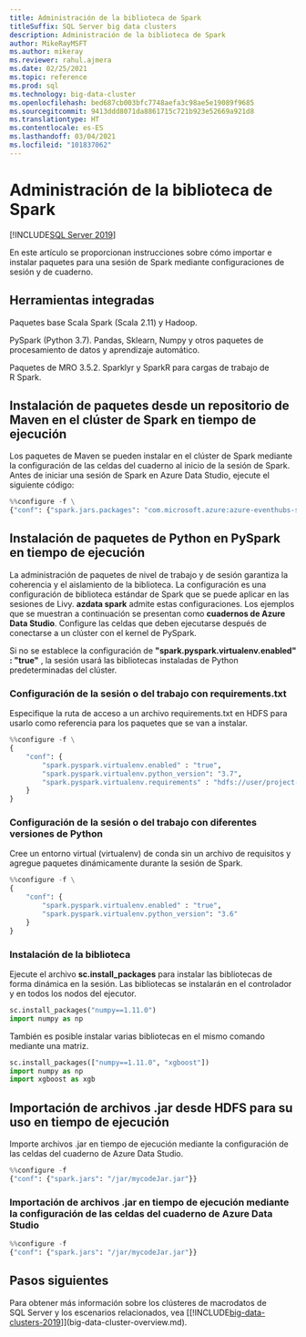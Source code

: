 ```yaml
---
title: Administración de la biblioteca de Spark
titleSuffix: SQL Server big data clusters
description: Administración de la biblioteca de Spark
author: MikeRayMSFT
ms.author: mikeray
ms.reviewer: rahul.ajmera
ms.date: 02/25/2021
ms.topic: reference
ms.prod: sql
ms.technology: big-data-cluster
ms.openlocfilehash: bed687cb003bfc7748aefa3c98ae5e19089f9685
ms.sourcegitcommit: 9413ddd8071da8861715c721b923e52669a921d8
ms.translationtype: HT
ms.contentlocale: es-ES
ms.lasthandoff: 03/04/2021
ms.locfileid: "101837062"
---
```

# <a name="spark-library-management"></a>Administración de la biblioteca de Spark

[!INCLUDE[SQL Server 2019](../includes/applies-to-version/sqlserver2019.md)]

En este artículo se proporcionan instrucciones sobre cómo importar e instalar paquetes para una sesión de Spark mediante configuraciones de sesión y de cuaderno.

## <a name="built-in-tools"></a>Herramientas integradas

Paquetes base Scala Spark (Scala 2.11) y Hadoop. 

PySpark (Python 3.7). Pandas, Sklearn, Numpy y otros paquetes de procesamiento de datos y aprendizaje automático.

Paquetes de MRO 3.5.2. Sparklyr y SparkR para cargas de trabajo de R Spark.

## <a name="install-packages-from-a-maven-repository-onto-the-spark-cluster-at-runtime"></a>Instalación de paquetes desde un repositorio de Maven en el clúster de Spark en tiempo de ejecución

Los paquetes de Maven se pueden instalar en el clúster de Spark mediante la configuración de las celdas del cuaderno al inicio de la sesión de Spark. Antes de iniciar una sesión de Spark en Azure Data Studio, ejecute el siguiente código:

```python
%%configure -f \
{"conf": {"spark.jars.packages": "com.microsoft.azure:azure-eventhubs-spark_2.11:2.3.1"}}
```

## <a name="install-python-packages-at-pyspark-at-runtime"></a>Instalación de paquetes de Python en PySpark en tiempo de ejecución

La administración de paquetes de nivel de trabajo y de sesión garantiza la coherencia y el aislamiento de la biblioteca. La configuración es una configuración de biblioteca estándar de Spark que se puede aplicar en las sesiones de Livy. __azdata spark__ admite estas configuraciones. Los ejemplos que se muestran a continuación se presentan como __cuadernos de Azure Data Studio__. Configure las celdas que deben ejecutarse después de conectarse a un clúster con el kernel de PySpark.

Si no se establece la configuración de __"spark.pyspark.virtualenv.enabled" : "true"__ , la sesión usará las bibliotecas instaladas de Python predeterminadas del clúster.

### <a name="sessionjob-configuration-with-requirementstxt"></a>Configuración de la sesión o del trabajo con requirements.txt

Especifique la ruta de acceso a un archivo requirements.txt en HDFS para usarlo como referencia para los paquetes que se van a instalar.

```python
%%configure -f \
{
    "conf": {
        "spark.pyspark.virtualenv.enabled" : "true",
        "spark.pyspark.virtualenv.python_version": "3.7",
        "spark.pyspark.virtualenv.requirements" : "hdfs://user/project-A/requirements.txt"
    }
}
```

### <a name="sessionjob-configuration-with-different-python-versions"></a>Configuración de la sesión o del trabajo con diferentes versiones de Python

Cree un entorno virtual (virtualenv) de conda sin un archivo de requisitos y agregue paquetes dinámicamente durante la sesión de Spark.

```python
%%configure -f \
{
    "conf": {
        "spark.pyspark.virtualenv.enabled" : "true",
        "spark.pyspark.virtualenv.python_version": "3.6"
    }
}
```

### <a name="library-installation"></a>Instalación de la biblioteca

Ejecute el archivo __sc.install_packages__ para instalar las bibliotecas de forma dinámica en la sesión. Las bibliotecas se instalarán en el controlador y en todos los nodos del ejecutor.

 ```python
sc.install_packages("numpy==1.11.0")
import numpy as np
```

También es posible instalar varias bibliotecas en el mismo comando mediante una matriz.

 ```python
sc.install_packages(["numpy==1.11.0", "xgboost"])
import numpy as np
import xgboost as xgb
```

## <a name="import-jar-from-hdfs-for-use-at-runtime"></a>Importación de archivos .jar desde HDFS para su uso en tiempo de ejecución
Importe archivos .jar en tiempo de ejecución mediante la configuración de las celdas del cuaderno de Azure Data Studio.

```python
%%configure -f
{"conf": {"spark.jars": "/jar/mycodeJar.jar"}}
```

### <a name="import-jar-at-runtime-through-azure-data-studio-notebook-cell-configuration"></a>Importación de archivos .jar en tiempo de ejecución mediante la configuración de las celdas del cuaderno de Azure Data Studio

```python
%%configure -f
{"conf": {"spark.jars": "/jar/mycodeJar.jar"}}
```

## <a name="next-steps"></a>Pasos siguientes

Para obtener más información sobre los clústeres de macrodatos de SQL Server y los escenarios relacionados, vea [[!INCLUDE[big-data-clusters-2019](../includes/ssbigdataclusters-ss-nover.md)]](big-data-cluster-overview.md).